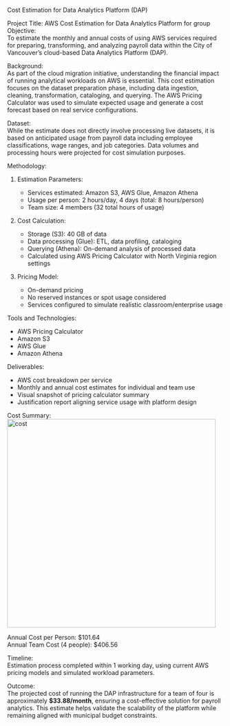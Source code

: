 Cost Estimation for Data Analytics Platform (DAP)

Project Title: AWS Cost Estimation for Data Analytics Platform for group 
Objective:  
To estimate the monthly and annual costs of using AWS services required for preparing, transforming, and analyzing payroll data within the City of Vancouver’s cloud-based Data Analytics Platform (DAP).

Background:  
As part of the cloud migration initiative, understanding the financial impact of running analytical workloads on AWS is essential. This cost estimation focuses on the dataset preparation phase, including data ingestion, cleaning, transformation, cataloging, and querying. The AWS Pricing Calculator was used to simulate expected usage and generate a cost forecast based on real service configurations.

Dataset:  
While the estimate does not directly involve processing live datasets, it is based on anticipated usage from payroll data including employee classifications, wage ranges, and job categories. Data volumes and processing hours were projected for cost simulation purposes.

Methodology:

1. Estimation Parameters:  
   - Services estimated: Amazon S3, AWS Glue, Amazon Athena  
   - Usage per person: 2 hours/day, 4 days (total: 8 hours/person)  
   - Team size: 4 members (32 total hours of usage)

2. Cost Calculation:  
   - Storage (S3): 40 GB of data  
   - Data processing (Glue): ETL, data profiling, cataloging  
   - Querying (Athena): On-demand analysis of processed data  
   - Calculated using AWS Pricing Calculator with North Virginia region settings

3. Pricing Model:  
   - On-demand pricing  
   - No reserved instances or spot usage considered  
   - Services configured to simulate realistic classroom/enterprise usage

Tools and Technologies:  
- AWS Pricing Calculator  
- Amazon S3  
- AWS Glue  
- Amazon Athena

Deliverables:  
- AWS cost breakdown per service  
- Monthly and annual cost estimates for individual and team use  
- Visual snapshot of pricing calculator summary  
- Justification report aligning service usage with platform design

Cost Summary:
<img width="484" alt="cost" src="https://github.com/user-attachments/assets/d6c145f2-3685-4005-94d8-ecef0204a4a9" />

Annual Cost per Person: $101.64  
Annual Team Cost (4 people): $406.56

Timeline:  
Estimation process completed within 1 working day, using current AWS pricing models and simulated workload parameters.

Outcome:  
The projected cost of running the DAP infrastructure for a team of four is approximately **$33.88/month**, ensuring a cost-effective solution for payroll analytics. This estimate helps validate the scalability of the platform while remaining aligned with municipal budget constraints.
